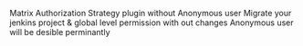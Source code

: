 Matrix Authorization Strategy plugin without Anonymous user
Migrate your jenkins project & global level permission with out changes
Anonymous user will be desible perminantly
